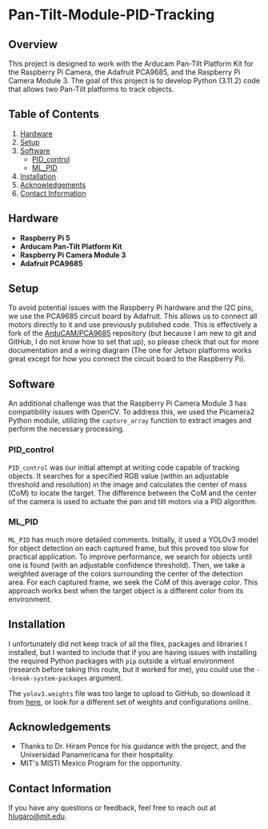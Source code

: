 
# Pan-Tilt-Module-PID-Tracking

## Overview

This project is designed to work with the Arducam Pan-Tilt Platform Kit for the Raspberry Pi Camera, the Adafruit PCA9685, and the Raspberry Pi Camera Module 3. The goal of this project is to develop Python (3.11.2) code that allows two Pan-Tilt platforms to track objects.

## Table of Contents

1.  [Hardware](#hardware)
2.  [Setup](#setup)
3.  [Software](#software)
    -   [PID_control](#pid_control)
    -   [ML_PID](#ml_pid)
4.  [Installation](#installation)
5.  [Acknowledgements](#acknowledgements)
6.  [Contact Information](#contact-information)

## Hardware

-   **Raspberry Pi 5**
-   **Arducam Pan-Tilt Platform Kit**
-   **Raspberry Pi Camera Module 3**
-   **Adafruit PCA9685**

## Setup

To avoid potential issues with the Raspberry Pi hardware and the I2C pins, we use the PCA9685 circuit board by Adafruit. This allows us to connect all motors directly to it and use previously published code. This is effectively a fork of the [ArduCAM/PCA9685](https://github.com/ArduCAM/PCA9685) repository (but because I am new to git and GitHub, I do not know how to set that up), so please check that out for more documentation and a wiring diagram (The one for Jetson platforms works great except for how you connect the circuit board to the Raspberry Pi).

## Software

An additional challenge was that the Raspberry Pi Camera Module 3 has compatibility issues with OpenCV. To address this, we used the Picamera2 Python module, utilizing the `capture_array` function to extract images and perform the necessary processing.

### PID_control

`PID_control` was our initial attempt at writing code capable of tracking objects. It searches for a specified RGB value (within an adjustable threshold and resolution) in the image and calculates the center of mass (CoM) to locate the target. The difference between the CoM and the center of the camera is used to actuate the pan and tilt motors via a PID algorithm.

### ML_PID

`ML_PID` has much more detailed comments. Initially, it used a YOLOv3 model for object detection on each captured frame, but this proved too slow for practical application. To improve performance, we search for objects until one is found (with an adjustable confidence threshold). Then, we take a weighted average of the colors surrounding the center of the detection area. For each captured frame, we seek the CoM of this average color. This approach works best when the target object is a different color from its environment.

## Installation

I unfortunately did not keep track of all the files, packages and libraries I installed, but I wanted to include that if you are having issues with installing the required Python packages with `pip` outside a virtual environment (research before taking this route, but it worked for me), you could use the `--break-system-packages` argument.

The `yolov3.weights` file was too large to upload to GitHub, so download it from [here](https://www.dropbox.com/scl/fi/nzwga4u87ytv7dowcynsp/yolov3.weights?rlkey=d117ida2e4fid4mrq9ov31rg5&st=tpxar9ye&dl=0), or look for a different set of weights and configurations online.

## Acknowledgements

-   Thanks to Dr. Hiram Ponce for his guidance with the project, and the Universidad Panamericana for their hospitality.
-   MIT's MISTI Mexico Program for the opportunity.

## Contact Information

If you have any questions or feedback, feel free to reach out at hlugaro@mit.edu.
